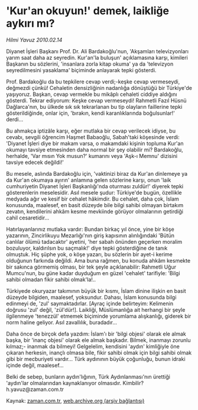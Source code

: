 # 'Kur'an okuyun!' demek, laikliğe aykırı mı?

*Hilmi Yavuz 2010.02.14*

<tr><td class="metin" colspan="2" style="padding-top: 20px; padding-left: 5px; ">Diyanet İşleri Başkanı Prof. Dr. Ali Bardakoğlu'nun, 'Akşamları televizyonları yarım saat daha az seyredin. Kur'an'la buluşun' açıklamasına karşı, kimileri Başkanın bu sözlerini, 'insanlara zorla kitap okuma' ya da 'televizyon seyredilmesini yasaklama' biçiminde anlayarak tepki gösterdi.</td></tr><tr><td class="metin" colspan="2" style="padding-top: 20px; padding-left: 5px; "><p>Prof. Bardakoğlu da bu tepkilere cevap verdi;-keşke cevap vermeseydi, değmezdi çünkü! Cehaletin densizliğinin nadanlığa dönüştüğü bir Türkiye'de yaşıyoruz. Başkan, cevap vermekle bu mikâplı cehaleti ciddiye aldığını gösterdi. Tekrar ediyorum: Keşke cevap vermeseydi! Rahmetli Fazıl Hüsnü Dağlarca'nın, bu ülkede sık sık tekrarlanan bu tip olayların faillerine tepki gösterildiğinde, onlar için, 'bırakın, kendi karanlıklarında boğulsunlar!' derdi... 
<p>Bu ahmakça iptizâle karşı, eğer mutlaka bir cevap verilecek idiyse, bu cevabı, sevgili öğrencim Haşmet Babaoğlu, Sabah'taki köşesinde verdi: 'Diyanet İşleri diye bir makam varsa, o makamdaki kişinin topluma Kur'an okumayı tavsiye etmesinden daha normal bir şey olabilir mi? Bardakoğlu, herhalde, 'Var mısın Yok musun?' kumarını veya 'Aşk-ı Memnu' dizisini tavsiye edecek değildi!'
<p>Bu mesele, aslında Bardakoğlu için, 'vaktinizi biraz da Kur'an dinlemeye ya da Kur'an okumaya ayırın' anlamına gelen sözlerine karşı, onun 'laik cumhuriyetin Diyanet İşleri Başkanlığı'nda oturması zuldür!' diyerek tepki gösterenlerin meselesidir. Asıl mesele şudur: Türkiye'de bugün, özellikle medyada ağır ve kesif bir cehalet hâkimdir. Bu cehalet, daha çok, İslam konusunda, maalesef, en basit düzeyde bile bilgi sahibi olmayan birtakım zevatın, kendilerini ahkâm kesme mevkiinde görüyor olmalarının getirdiği cahil cesaretidir...
<p>Hatırlayanlarınız mutlaka vardır: Bundan birkaç yıl önce, yine bir köşe yazarının, Zincirlikuyu Mezarlığı'nın giriş kapısının alınlığındaki 'Bütün canlılar ölümü tadacaktır' ayetini, 'her sabah önünden geçerken moralim bozuluyor, kaldırılsın bu saçmalık!' diye tepki gösterdiğine de tanık olmuştuk. Hiç şüphe yok, o köşe yazarı, bu sözlerin bir ayet-i kerime olduğunun farkında değildi. Ama buna rağmen, bu konuda ahkâm kesmekte bir sakınca görmemiş olması, bir tek şeyle açıklanabilir: Rahmetli Uğur Mumcu'nun, bu güne kadar duyduğum en güzel 'cehalet' tarifiyle: 'Bilgi sahibi olmadan fikir sahibi olmak'la!..
<p>Türkiyede okuryazar takımının büyük bir kısmı, İslam dinine ilişkin en basit düzeyde bilgiden, maalesef, yoksundur. Dahası, İslam konusunda bilgi edinmeyi de, 'zul' saymaktadırlar. [Ayraç içinde belirteyim: Kelimenin doğrusu 'zul' değil, 'zül'dür!]. Laikliği, Müslümanlığa ait herhangi bir şeyle ilgilenmeye 'tenezzül' etmemek biçiminde yorumlama alışkanlığı, giderek bir norm haline geliyor. Asıl zavallılık, buradadır...
<p>Daha önce de birçok defa yazdım: İslam'ı bir 'bilgi objesi' olarak ele almak başka, bir 'inanç objesi' olarak ele almak başkadır. Bilmek, inanmayı zorunlu kılmaz;- inanmak da bilmeyi! Gelgelelim, kendisini 'aydın' kimliğiyle öne çıkaran herkesin, inançlı olmasa bile, fikir sahibi olmak için bilgi sahibi olmak gibi bir mecburiyeti vardır... Türk aydınının büyük çoğunluğu, bunun idraki içinde değil, maalesef...
<p>Belki de sebep, bunların aydın'lığının, Türk Aydınlanması'nın ürettiği 'aydın'lar olmalarından kaynaklanıyor olmasıdır. Kimbilir? h.yavuz@zaman.com.tr<br/></p></p></p></p></p></p></p></td></tr>

Kaynak: [zaman.com.tr](http://zaman.com.tr/yazar.do?yazino=951428), [web.archive.org (arşiv bağlantısı)](http://web.archive.org/web/20100217035344/http://zaman.com.tr:80/yazar.do?yazino=951428)
